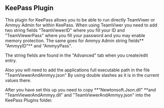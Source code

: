 ## KeePass Plugin 
This plugin for KeePass allows you to be able to run directly TeamViwer or Ammyy Admin for within KeePass. 
When using TeamViwer you need to add two string fields "TeamViewerID" where you fill your ID 
and "TeamViewerPass" where you fill your password and you may enable memory protection.
The same goes for Ammyy Admin string fields** "AmmyyID"** and "AmmyyPass".

The string fields are found in the "Advanced" tab when you create/edit entry. 

Also you will need to add the applications full executable path in the file "TeamViewerAndAmmyy.json" By using double slashes as it is in the current values there.

After you have set this up you need to copy **"Newtonsoft.Json.dll" **and "TeamViewerAndAmmyy.dll" and "TeamViewerAndAmmyy.json" into the KeePass Plugins folder.
